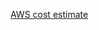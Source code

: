 [AWS cost estimate](https://docs.google.com/spreadsheets/d/1VNup01_bFZRSKzra6FSo-WDDM1ZzL2IRmuq99NZ5WgY/edit#gid=0)